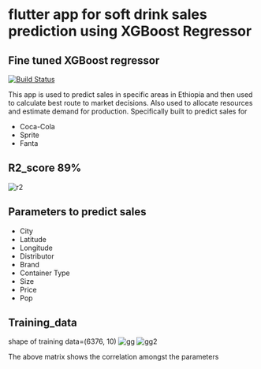 # flutter app for soft drink sales prediction using XGBoost Regressor
## Fine tuned XGBoost regressor



[![Build Status](https://travis-ci.org/joemccann/dillinger.svg?branch=master)](https://travis-ci.org/joemccann/dillinger)

This app is used to predict sales in specific areas in Ethiopia and then used to calculate best route to market decisions. Also used to allocate resources and estimate demand for production.
Specifically built to predict sales for 
- Coca-Cola
- Sprite
- Fanta

## R2_score 89%
![r2](https://github.com/Leulassaminew/flutter-app-for-soft-drink-sales-prediction-using-neural-network/assets/88404832/a16df20e-e219-4a5d-83c4-e0dfe6acc2b6)
## Parameters to predict sales

- City
- Latitude
- Longitude
- Distributor
- Brand
- Container Type
- Size
- Price
- Pop

## Training_data
shape of training data=(6376, 10)
![gg](https://github.com/Leulassaminew/flutter-app-for-soft-drink-sales-prediction-using-neural-network/assets/88404832/af78f07e-0a28-4bb1-96f6-505fa21d4a20)
![gg2](https://github.com/Leulassaminew/flutter-app-for-soft-drink-sales-prediction-using-neural-network/assets/88404832/e1cb92a7-818c-4348-a9ec-c5b377dc5482)

The above matrix shows the correlation amongst the parameters
